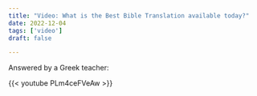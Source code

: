 ```yaml
---
title: "Video: What is the Best Bible Translation available today?"
date: 2022-12-04
tags: ['video']
draft: false

---
```


Answered by a Greek teacher:

{{< youtube PLm4ceFVeAw >}} 


